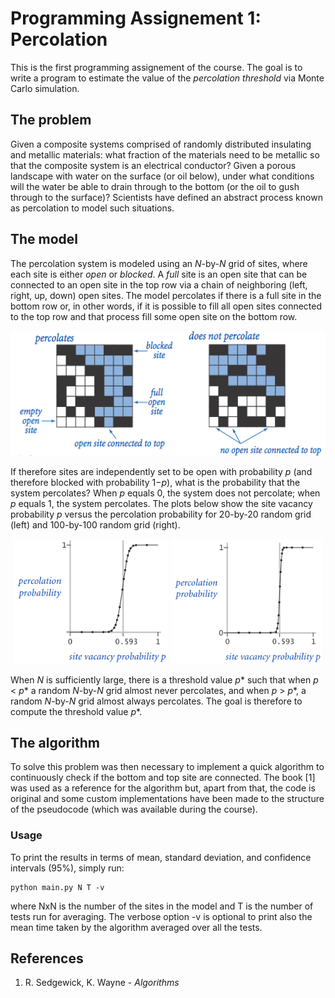 # Programming Assignement 1: Percolation

This is the first programming assignement of the course. The goal is to write a program to estimate the value of the *percolation threshold* via Monte Carlo simulation.

## The problem

Given a composite systems comprised of randomly distributed insulating and metallic materials: what fraction of the materials need to be metallic so that the composite system is an electrical conductor? Given a porous landscape with water on the surface (or oil below), under what conditions will the water be able to drain through to the bottom (or the oil to gush through to the surface)? Scientists have defined an abstract process known as percolation to model such situations.

## The model

The percolation system is modeled using an *N*-by-*N* grid of sites, where each site is either *open* or *blocked*. A *full* site is an open site that can be connected to an open site in the top row via a chain of neighboring (left, right, up, down) open sites. The model percolates if there is a full site in the bottom row or, in other words, if it is possible to fill all open sites connected to the top row and that process fill some open site on the bottom row.

<div align="center">
<img src=".imgs/percolates.png" height=200/>
</div>

If therefore sites are independently set to be open with probability *p* (and therefore blocked with probability 1−*p*), what is the probability that the system percolates? When *p* equals 0, the system does not percolate; when *p* equals 1, the system percolates. The plots below show the site vacancy probability *p* versus the percolation probability for 20-by-20 random grid (left) and 100-by-100 random grid (right). 

<div align="center">
<img src=".imgs/p20.png" height=200/>
<img src=".imgs/p100.png" height=200/>
</div>

When *N* is sufficiently large, there is a threshold value *p*\* such that when *p* &lt; *p*\* a random *N*-by-*N* grid almost never percolates, and when *p* &gt; *p*\*, a random *N*-by-*N* grid almost always percolates. The goal is therefore to compute the threshold value *p*\*.

## The algorithm

To solve this problem was then necessary to implement a quick algorithm to continuously check if the bottom and top site are connected. The book [1] was used as a reference for the algorithm but, apart from that, the code is original and some custom implementations have been made to the structure of the pseudocode (which was available during the course).

### Usage

To print the results in terms of mean, standard deviation, and confidence intervals (95%), simply run:

	python main.py N T -v

where NxN is the number of the sites in the model and T is the number of tests run for averaging. The verbose option -v is optional to print also the mean time taken by the algorithm averaged over all the tests.

## References

1. R. Sedgewick, K. Wayne - *Algorithms*